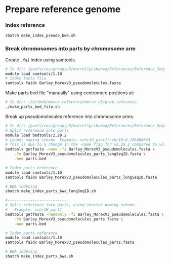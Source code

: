 # Prepare reference genome

### Index reference

```bash
sbatch make_index_pseudo_bwa.sh
```

### Break chromosomes into parts by chromosome arm

Create `.fai` index using samtools.

```bash
# In dir: /panfs/roc/groups/9/morrellp/shared/References/Reference_Sequences/Barley/Morex_v3
module load samtools/1.10
# Index fasta file
samtools faidx Barley_MorexV3_pseudomolecules.fasta
```

Make parts bed file "manually" using centromere positions at:

```bash
# In dir: ~/GitHub/morex_reference/morex_v3/prep_reference
./make_parts_bed_file.sh
```

Break up pseudomolecules reference into chromosome arms.

```bash
# In dir: /panfs/roc/groups/9/morrellp/shared/References/Reference_Sequences/Barley/Morex_v3
# Split reference into parts
module load bedtools/2.29.2
# Longer naming scheme. Example: >chr1H_part1::chr1H:0-206486643
# This is due to a change in the -name flag for v2.29.2 compared to v2.28.0
bedtools getfasta -name -fi Barley_MorexV3_pseudomolecules.fasta \
    -fo Barley_MorexV3_pseudomolecules_parts_longSeqID.fasta \
    -bed parts.bed

# Index parts reference
module load samtools/1.10
samtools faidx Barley_MorexV3_pseudomolecules_parts_longSeqID.fasta

# BWA indexing
sbatch make_index_parts_bwa_longSeqID.sh

#--------------------------
# Split reference into parts, using shorter naming scheme.
#   Example: >chr1H_part1
bedtools getfasta -nameOnly -fi Barley_MorexV3_pseudomolecules.fasta \
    -fo Barley_MorexV3_pseudomolecules_parts.fasta \
    -bed parts.bed

# Index parts reference
module load samtools/1.10
samtools faidx Barley_MorexV3_pseudomolecules_parts.fasta

# BWA indexing
sbatch make_index_parts_bwa.sh
```
